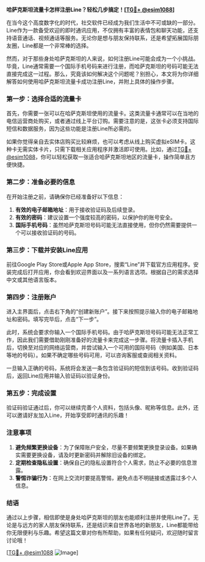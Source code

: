 **哈萨克斯坦流量卡怎样注册Line？轻松几步搞定！[[TG💪+ @esim1088](https://t.me/s/esim1088)]**

在当今这个高度数字化的时代，社交软件已经成为我们生活中不可或缺的一部分。Line作为一款备受欢迎的即时通讯应用，不仅拥有丰富的表情包和聊天功能，还支持语音通话、视频通话等服务。无论你是想与朋友保持联系，还是希望拓展国际朋友圈，Line都是一个非常棒的选择。

然而，对于那些身处哈萨克斯坦的人来说，如何注册Line可能会成为一个小挑战。毕竟，Line通常需要一个国际手机号码来进行注册，而哈萨克斯坦的号码可能无法直接完成这一过程。那么，究竟该如何解决这个问题呢？别担心，本文将为你详细解答如何使用哈萨克斯坦流量卡成功注册Line，并附上具体的操作步骤。

### **第一步：选择合适的流量卡**

首先，你需要一张可以在哈萨克斯坦使用的流量卡。这类流量卡通常可以在当地的电信运营商处购买，或者通过线上平台订购。需要注意的是，这张卡必须支持国际短信和数据服务，因为这些功能是注册Line所必需的。

如果你觉得亲自去实体店购买比较麻烦，也可以考虑从线上购买虚拟eSIM卡。这种卡无需实体卡片，只需下载相关应用程序并激活即可使用。比如，通过[TG💪+ @esim1088](https://t.me/s/esim1088)，你可以轻松获取一张适合哈萨克斯坦地区的流量卡，操作简单且方便快捷。

### **第二步：准备必要的信息**

在开始注册之前，请确保你已经准备好以下信息：

1. **有效的电子邮箱地址**：用于接收验证码及后续登录。
2. **有效的密码**：建议设置一个强度较高的密码，以保护你的账号安全。
3. **国际手机号码**：虽然哈萨克斯坦号码可能无法直接使用，但你仍然需要提供一个可以接收验证码的号码。

### **第三步：下载并安装Line应用**

前往Google Play Store或Apple App Store，搜索“Line”并下载官方应用程序。安装完成后打开应用，你会看到欢迎界面以及一系列语言选项。根据自己的需求选择中文或其他语言版本。

### **第四步：注册账户**

进入主界面后，点击右下角的“创建新账户”。接下来按照提示输入你的电子邮箱地址和密码。填写完毕后，点击“下一步”。

此时，系统会要求你输入一个国际手机号码。由于哈萨克斯坦号码可能无法正常工作，因此我们需要借助刚刚准备好的流量卡来完成这一步骤。将流量卡插入手机后，切换至对应的网络运营商，并尝试输入一个可用的国际号码（例如美国、日本等地的号码）。如果不确定哪些号码可用，可以咨询客服或查阅相关资料。

一旦输入正确的号码，系统将会发送一条包含验证码的短信到该号码。收到验证码后，返回Line应用并输入验证码以验证身份。

### **第五步：完成设置**

验证码验证通过后，你可以继续完善个人资料，包括头像、昵称等信息。此外，还可以邀请好友加入Line，开始享受即时通讯的乐趣！

### **注意事项**

1. **避免频繁更换设备**：为了保障账户安全，尽量不要频繁更换登录设备。如果确实需要更换设备，请及时更新密码并解除旧设备的绑定。
2. **定期检查隐私设置**：确保自己的隐私设置符合个人需求，防止不必要的信息泄露。
3. **警惕诈骗行为**：在网上交流时要提高警惕，避免点击不明链接或透露过多个人信息。

### **结语**

通过以上步骤，相信即使是身处哈萨克斯坦的朋友也能顺利注册并使用Line了。无论是与远方的家人朋友保持联系，还是结识来自世界各地的新朋友，Line都能带给你无限便利与乐趣。希望这篇文章对你有所帮助，如果有任何疑问，欢迎随时留言讨论哦！

[[TG💪+ @esim1088](https://t.me/s/esim1088) ![Image](https://i.postimg.cc/4NQfJmqS/Snipaste-2025-05-13-00-14-12.png)]